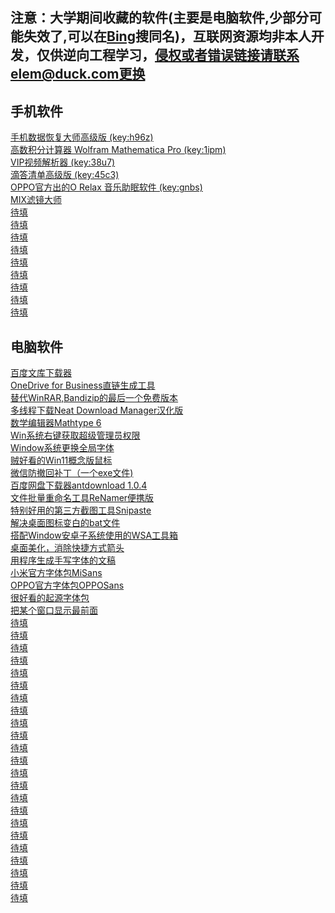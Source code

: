 ## 注意：大学期间收藏的软件(主要是电脑软件,少部分可能失效了,可以在<a href="www.bing.com">Bing</a>搜同名)，互联网资源均非本人开发，仅供逆向工程学习，侵权或者错误链接请联系elem@duck.com更换

## 手机软件
<a href="https://fudan.lanzoub.com/i8Yew086wsza">手机数据恢复大师高级版 (key:h96z)</a>
<br><a href="https://fudan.lanzoub.com/ib3fZ0opunud">高数积分计算器 Wolfram Mathematica Pro (key:1ipm)</a>
<br><a href="https://fudan.lanzoub.com/i8PTB04vqtof">VIP视频解析器 (key:38u7)</a>
<br><a href="https://yxssp.lanzoui.com/b646033/?%3E">滴答清单高级版 (key:45c3)</a>
<br><a href="https://fudan.lanzoub.com/ihNdE082vdgb">OPPO官方出的O Relax 音乐助眠软件 (key:gnbs)</a>
<br><a href="">MIX滤镜大师</a>
<br><a href="">待填</a>
<br><a href="">待填</a>
<br><a href="">待填</a>
<br><a href="">待填</a>
<br><a href="">待填</a>
<br><a href="">待填</a>
<br><a href="">待填</a>
<br><a href="">待填</a>
<br><a href="">待填</a>

## 电脑软件
<a href="https://fudan.lanzoub.com/iYzZ10jc8f4j">百度文库下载器</a>
<br><a href="https://fudan.lanzoub.com/i7HFS086ykqf">OneDrive for Business直链生成工具</a>
<br><a href="https://fudan.lanzoub.com/inFbk0oz09wb">替代WinRAR,Bandizip的最后一个免费版本</a>
<br><a href="https://fudan.lanzoub.com/iq5p60oz0nad">多线程下载Neat Download Manager汉化版</a>
<br><a href="https://fudan.lanzoub.com/iwGe90oz11if">数学编辑器Mathtype 6</a>
<br><a href="https://fudan.lanzoub.com/iFnh30oz19ej">Win系统右键获取超级管理员权限</a>
<br><a href="https://fudan.lanzoub.com/iNrAm0oz2f3a">Window系统更换全局字体</a>
<br><a href="https://fudan.lanzoub.com/i7qsS0oz2l4h">贼好看的Win11概念版鼠标</a>
<br><a href="https://fudan.lanzoub.com/ielZX0oz2sza">微信防撤回补丁（一个exe文件)</a>
<br><a href="https://fudan.lanzoub.com/iG4sK0oz39da">百度网盘下载器antdownload 1.0.4</a>
<br><a href="https://fudan.lanzoub.com/iLrLf0oz3pyh">文件批量重命名工具ReNamer便携版</a>
<br><a href="https://fudan.lanzoub.com/iInPR0oz4ina">特别好用的第三方截图工具Snipaste</a>
<br><a href="https://fudan.lanzoub.com/iaD2o0oz4ref">解决桌面图标变白的bat文件</a>
<br><a href="https://fudan.lanzoub.com/i1Iu20oz5e3c">搭配Window安卓子系统使用的WSA工具箱</a>
<br><a href="https://fudan.lanzoub.com/isfVi0oz60pg">桌面美化，消除快捷方式箭头</a>
<br><a href="https://fudan.lanzoub.com/iBZVv0oz682b">用程序生成手写字体的文稿</a>
<br><a href="https://fudan.lanzoub.com/iv9xC0oz6emh">小米官方字体包MiSans</a>
<br><a href="https://fudan.lanzoub.com/i3phi0oz6epa">OPPO官方字体包OPPOSans</a>
<br><a href="https://fudan.lanzoub.com/iR9Vi0oz6esd">很好看的起源字体包</a>
<br><a href="https://fudan.lanzoub.com/iYkHS0oz6e8d">把某个窗口显示最前面</a>
<br><a href="">待填</a>
<br><a href="">待填</a>
<br><a href="">待填</a>
<br><a href="">待填</a>
<br><a href="">待填</a>
<br><a href="">待填</a>
<br><a href="">待填</a>
<br><a href="">待填</a>
<br><a href="">待填</a>
<br><a href="">待填</a>
<br><a href="">待填</a>
<br><a href="">待填</a>
<br><a href="">待填</a>
<br><a href="">待填</a>
<br><a href="">待填</a>
<br><a href="">待填</a>
<br><a href="">待填</a>
<br><a href="">待填</a>
<br><a href="">待填</a>
<br><a href="">待填</a>
<br><a href="">待填</a>
<br><a href="">待填</a>
<br><a href="">待填</a>

